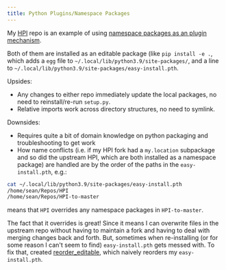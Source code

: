 ```yaml
---
title: Python Plugins/Namespace Packages
---
```


My [HPI](https://github.com/seanbreckenridge/HPI) repo is an example of using [namespace packages as an plugin mechanism](https://packaging.python.org/guides/creating-and-discovering-plugins/#using-namespace-packages).

Both of them are installed as an editable package (like `pip install -e .`, which adds a `egg` file to `~/.local/lib/python3.9/site-packages/`, and a line to `~/.local/lib/python3.9/site-packages/easy-install.pth`.

Upsides:

- Any changes to either repo immediately update the local packages, no need to reinstall/re-run `setup.py`.
- Relative imports work across directory structures, no need to symlink.

Downsides:

- Requires quite a bit of domain knowledge on python packaging and troubleshooting to get work
- How name conflicts (i.e. if my HPI fork had a `my.location` subpackage and so did the upstream HPI, which are both installed as a namespace package) are handled are by the order of the paths in the `easy-install.pth`, e.g.:

```bash
cat ~/.local/lib/python3.9/site-packages/easy-install.pth
/home/sean/Repos/HPI
/home/sean/Repos/HPI-to-master
```

means that `HPI` overrides any namespace packages in `HPI-to-master`.

The fact that it overrides is great! Since it means I can overwrite files in the upstream repo without having to maintain a fork and having to deal with merging changes back and forth. But, sometimes when re-installing (or for some reason I can't seem to find) `easy-install.pth` gets messed with. To fix that, created [reorder_editable](https://github.com/seanbreckenridge/reorder_editable), which naively reorders my `easy-install.pth`.
